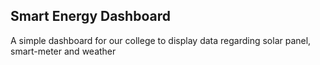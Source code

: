## Smart Energy Dashboard

A simple dashboard for our college to display data regarding solar panel, smart-meter and weather